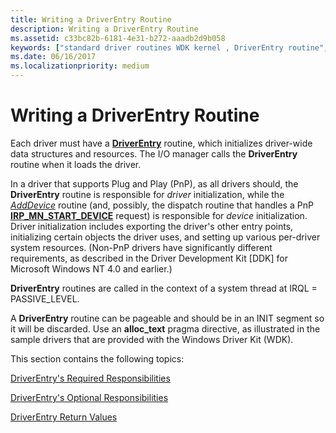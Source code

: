 ```yaml
---
title: Writing a DriverEntry Routine
description: Writing a DriverEntry Routine
ms.assetid: c33bc82b-6181-4e31-b272-aaadb2d9b058
keywords: ["standard driver routines WDK kernel , DriverEntry routine", "driver routines WDK kernel , DriverEntry routine", "routines WDK kernel , DriverEntry routine", "DriverEntry WDK kernel", "DriverEntry WDK kernel , about DriverEntry routine", "driver initialization WDK kernel", "initializing drivers"]
ms.date: 06/16/2017
ms.localizationpriority: medium
---
```


# Writing a DriverEntry Routine





Each driver must have a [**DriverEntry**](https://docs.microsoft.com/windows-hardware/drivers/ddi/wdm/nc-wdm-driver_initialize) routine, which initializes driver-wide data structures and resources. The I/O manager calls the **DriverEntry** routine when it loads the driver.

In a driver that supports Plug and Play (PnP), as all drivers should, the **DriverEntry** routine is responsible for *driver* initialization, while the [*AddDevice*](https://docs.microsoft.com/windows-hardware/drivers/ddi/wdm/nc-wdm-driver_add_device) routine (and, possibly, the dispatch routine that handles a PnP [**IRP\_MN\_START\_DEVICE**](https://docs.microsoft.com/windows-hardware/drivers/kernel/irp-mn-start-device) request) is responsible for *device* initialization. Driver initialization includes exporting the driver's other entry points, initializing certain objects the driver uses, and setting up various per-driver system resources. (Non-PnP drivers have significantly different requirements, as described in the Driver Development Kit \[DDK\] for Microsoft Windows NT 4.0 and earlier.)

**DriverEntry** routines are called in the context of a system thread at IRQL = PASSIVE\_LEVEL.

A **DriverEntry** routine can be pageable and should be in an INIT segment so it will be discarded. Use an **alloc\_text** pragma directive, as illustrated in the sample drivers that are provided with the Windows Driver Kit (WDK).

This section contains the following topics:

[DriverEntry's Required Responsibilities](driverentry-s-required-responsibilities.md)

[DriverEntry's Optional Responsibilities](driverentry-s-optional-responsibilities.md)

[DriverEntry Return Values](driverentry-return-values.md)

 

 




